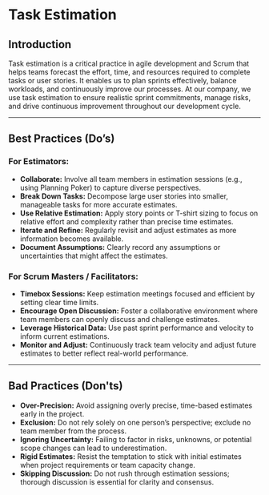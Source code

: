 # Task Estimation

## Introduction
Task estimation is a critical practice in agile development and Scrum that helps teams forecast the effort, time, and resources required to complete tasks or user stories. It enables us to plan sprints effectively, balance workloads, and continuously improve our processes. At our company, we use task estimation to ensure realistic sprint commitments, manage risks, and drive continuous improvement throughout our development cycle.

---

## Best Practices (Do’s)

### For Estimators:
- **Collaborate:** Involve all team members in estimation sessions (e.g., using Planning Poker) to capture diverse perspectives.
- **Break Down Tasks:** Decompose large user stories into smaller, manageable tasks for more accurate estimates.
- **Use Relative Estimation:** Apply story points or T-shirt sizing to focus on relative effort and complexity rather than precise time estimates.
- **Iterate and Refine:** Regularly revisit and adjust estimates as more information becomes available.
- **Document Assumptions:** Clearly record any assumptions or uncertainties that might affect the estimates.

### For Scrum Masters / Facilitators:
- **Timebox Sessions:** Keep estimation meetings focused and efficient by setting clear time limits.
- **Encourage Open Discussion:** Foster a collaborative environment where team members can openly discuss and challenge estimates.
- **Leverage Historical Data:** Use past sprint performance and velocity to inform current estimations.
- **Monitor and Adjust:** Continuously track team velocity and adjust future estimates to better reflect real-world performance.

---

## Bad Practices (Don'ts)
- **Over-Precision:** Avoid assigning overly precise, time-based estimates early in the project.
- **Exclusion:** Do not rely solely on one person’s perspective; exclude no team member from the process.
- **Ignoring Uncertainty:** Failing to factor in risks, unknowns, or potential scope changes can lead to underestimation.
- **Rigid Estimates:** Resist the temptation to stick with initial estimates when project requirements or team capacity change.
- **Skipping Discussion:** Do not rush through estimation sessions; thorough discussion is essential for clarity and consensus.
